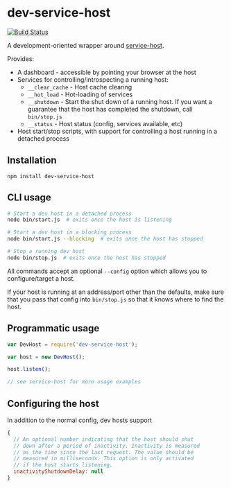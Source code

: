 dev-service-host
============

[![Build Status](https://travis-ci.org/markfinger/dev-service-host.svg?branch=master)](https://travis-ci.org/markfinger/dev-service-host)

A development-oriented wrapper around [service-host](https://github.com/markfinger/service-host).

Provides:
- A dashboard - accessible by pointing your browser at the host
- Services for controlling/introspecting a running host:
  - `__clear_cache` - Host cache clearing
  - `__hot_load` - Hot-loading of services
  - `__shutdown` - Start the shut down of a running host. If 
    you want a guarantee that the host has completed the 
    shutdown, call `bin/stop.js`
  - `__status` - Host status (config, services available, etc)
- Host start/stop scripts, with support for controlling a host
  running in a detached process


Installation
------------

```
npm install dev-service-host
```


CLI usage
---------

```bash
# Start a dev host in a detached process
node bin/start.js  # exits once the host is listening

# Start a dev host in a blocking process
node bin/start.js --blocking  # exits once the host has stopped

# Stop a running dev host
node bin/stop.js  # exits once the host has stopped
```

All commands accept an optional `--config` option which allows
you to configure/target a host.

If your host is running at an address/port other than the defaults,
make sure that you pass that config into `bin/stop.js` so that it
knows where to find the host.


Programmatic usage
------------------

```javascript
var DevHost = require('dev-service-host');

var host = new DevHost();

host.listen();

// see service-host for more usage examples
```


Configuring the host
--------------------

In addition to the normal config, dev hosts support

```javascript
{
  // An optional number indicating that the host should shut
  // down after a period of inactivity. Inactivity is measured
  // as the time since the last request. The value should be
  // measured in milliseconds. This option is only activated
  // if the host starts listening.
  inactivityShutdownDelay: null
}
```


